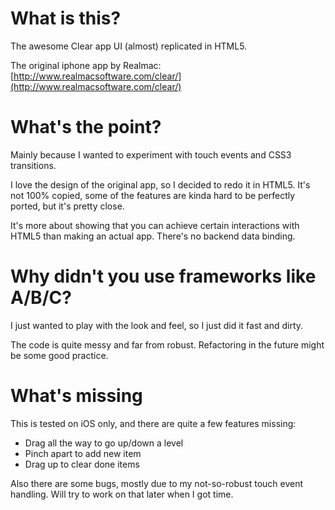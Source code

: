 What is this?
===

The awesome Clear app UI (almost) replicated in HTML5.

The original iphone app by Realmac: [http://www.realmacsoftware.com/clear/](http://www.realmacsoftware.com/clear/)


What's the point?
===

Mainly because I wanted to experiment with touch events and CSS3 transitions.

I love the design of the original app, so I decided to redo it in HTML5. It's not 100% copied, some of the features are kinda hard to be perfectly ported, but it's pretty close.

It's more about showing that you can achieve certain interactions with HTML5 than making an actual app. There's no backend data binding.


Why didn't you use frameworks like A/B/C?
===

I just wanted to play with the look and feel, so I just did it fast and dirty.

The code is quite messy and far from robust. Refactoring in the future might be some good practice.


What's missing
===

This is tested on iOS only, and there are quite a few features missing:

- Drag all the way to go up/down a level
- Pinch apart to add new item
- Drag up to clear done items

Also there are some bugs, mostly due to my not-so-robust touch event handling. Will try to work on that later when I got time.
